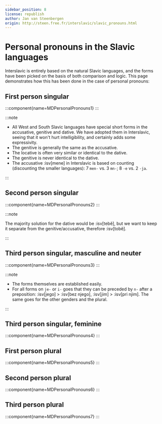 ```yaml
---
sidebar_position: 8
license: republish
author: Jan van Steenbergen
origin: http://steen.free.fr/interslavic/slavic_pronouns.html
---
```


# Personal pronouns in the Slavic languages

Interslavic is entirely based on the natural Slavic languages, and the forms have been picked on the basis of both comparison and logic. This page demonstrates how this has been done in the case of personal pronouns:

## First person singular

:::component{name=MDPersonalPronouns1}
:::

:::note

- All West and South Slavic languages have special short forms in the accusative, genitive and dative. We have adopted them in Interslavic, seeing that it won't hurt intelligibility, and certainly adds some expressivity.
- The genitive is generally the same as the accusative.
- The locative is often very similar or identical to the dative.
- The genitive is never identical to the dative.
- The accusative :isv[mene] in Interslavic is based on counting (discounting the smaller languages): 7 `men-` vs. 3 `mn-`; 8 `-e` vs. 2 `-ja`.

:::

## Second person singular

:::component{name=MDPersonalPronouns2}
:::

:::note

The majority solution for the dative would be :isv[tebě], but we want to keep it separate from the genitive/accusative, therefore :isv[tobě].

:::

## Third person singular, masculine and neuter

:::component{name=MDPersonalPronouns3}
:::

:::note

- The forms themselves are established easily.
- For all forms on `je-` or `i-` goes that they can be preceded by `n-` after a preposition: :isv[jego] > :isv[bez njego], :isv[jim] > :isv[pri njim]. The same goes for the other genders and the plural.

:::

## Third person singular, feminine

:::component{name=MDPersonalPronouns4}
:::

## First person plural

:::component{name=MDPersonalPronouns5}
:::

## Second person plural

:::component{name=MDPersonalPronouns6}
:::

## Third person plural

:::component{name=MDPersonalPronouns7}
:::
